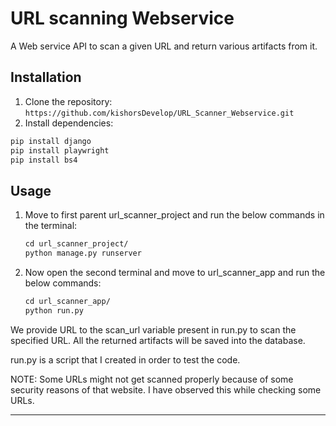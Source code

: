 # URL scanning Webservice

A Web service API to scan a given URL and return various artifacts
from it.



## Installation

1. Clone the repository: `https://github.com/kishorsDevelop/URL_Scanner_Webservice.git`
2. Install dependencies: 
```md
pip install django
pip install playwright
pip install bs4
```            
## Usage
1. Move to first parent url_scanner_project
and run the below commands in the terminal:
    ```md
    cd url_scanner_project/
    python manage.py runserver
    ```    
2. Now open the second terminal and move to url_scanner_app and run the below commands:
    ```md
    cd url_scanner_app/
    python run.py
    ```         
We provide URL to the scan_url variable present in run.py to scan the specified URL. All the returned artifacts will be saved into the database.

run.py is a script that I created in order to test the code.

NOTE: Some URLs might not get scanned properly because of some security reasons of that website. I have observed this while checking some URLs.


---

